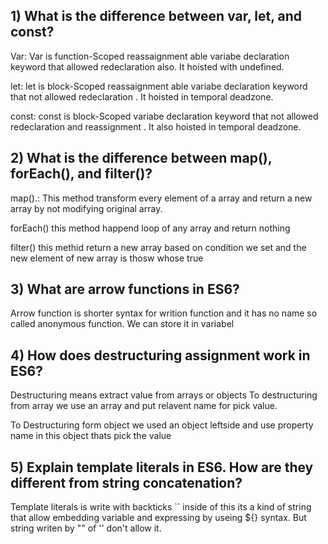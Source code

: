 ## 1) What is the difference between var, let, and const?
Var: Var is function-Scoped reassaignment able variabe declaration keyword that allowed redeclaration also. It hoisted with undefined.

let: let is block-Scoped reassaignment able variabe declaration keyword that not allowed redeclaration . It hoisted in temporal deadzone.

const: const is block-Scoped variabe declaration keyword that not allowed redeclaration and reassignment . It also hoisted in temporal deadzone.

## 2) What is the difference between map(), forEach(), and filter()?
map().: This method transform every element of a array and return a new array by not modifying original array.

forEach() this method happend loop of any array and return nothing

filter() this methid return a new array based on condition we set and the new element of new array is thosw whose true

## 3) What are arrow functions in ES6?
Arrow function is shorter syntax for writion function and it has no name so called anonymous function. We can store it in variabel

## 4) How does destructuring assignment work in ES6?
Destructuring means extract value from arrays or objects To destructuring from array we use an array and put relavent name for pick value.

To Destructuring form object we used an object leftside and use property name in this object thats pick the value

## 5) Explain template literals in ES6. How are they different from string concatenation?
Template literals is write with backticks `` inside of this its a kind of string that allow embedding variable and expressing by useing ${} syntax. But string writen by "" of '' don't allow it.
